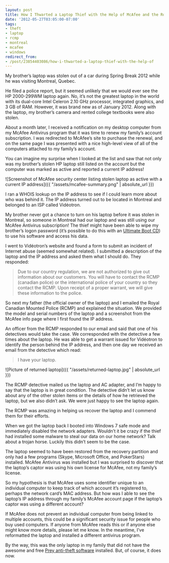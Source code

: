 ```yaml
---
layout: post
title: How I Thwarted a Laptop Thief with the Help of McAfee and the Royal Canadian Mounted Police
date: '2012-05-27T03:05:00-07:00'
tags:
- theft
- laptop
- rcmp
- montreal
- mcafee
- windows
redirect_from:
- /post/23854403086/how-i-thwarted-a-laptop-thief-with-the-help-of
---
```


My brother’s laptop was stolen out of a car during Spring Break 2012 while he was visiting Montreal, Quebec.

He filed a police report, but it seemed unlikely that we would ever see the HP 2000-299WM laptop again. No, it’s not the greatest laptop in the world with its dual-core Intel Celeron 2.10 GHz processor, integrated graphics, and 3 GB of RAM. However, it was brand new as of January 2012. Along with the laptop, my brother’s camera and rented college textbooks were also stolen.

About a month later, I received a notification on my desktop computer from my McAfee Antivirus program that it was time to renew my family’s account subscription. I was redirected to McAfee’s site to purchase the renewal, and on the same page I was presented with a nice high-level view of all of the computers attached to my family’s account.

You can imagine my surprise when I looked at the list and saw that not only was my brother’s stolen HP laptop still listed on the account but the computer was marked as active and reported a current IP address!

![Screenshot of McAfee security center listing stolen laptop as active with a current IP address]({{ "/assets/mcafee-summary.png" | absolute_url }})

I ran a WHOIS lookup on the IP address to see if I could learn more about who was behind it. The IP address turned out to be located in Montreal and belonged to an ISP called Vidéotron.

My brother never got a chance to turn on his laptop before it was stolen in Montreal, so someone in Montreal had our laptop and was still using our McAfee Antivirus subscription! The thief might have been able to wipe my brother’s logon password (it’s possible to do this with an [Ultimate Boot CD](http://www.ultimatebootcd.com)) to use his software and access his data.

I went to Vidéotron’s website and found a form to submit an incident of Internet abuse (seemed somewhat related). I submitted a description of the laptop and the IP address and asked them what I should do. They responded:

> Due to our country regulation, we are not authorized to give out information about our customers. You will have to contact the RCMP (canadian police) or the international police of your country so they contact the RCMP. Upon receipt of a proper warrant, we will give these information to the police.

So next my father (the official owner of the laptop) and I emailed the Royal Canadian Mounted Police (RCMP) and explained the situation. We provided the model and serial numbers of the laptop and a screenshot from the McAfee info page where I first found the IP address.

An officer from the RCMP responded to our email and said that one of his detectives would take the case. We corresponded with the detective a few times about the laptop. He was able to get a warrant issued for Vidéotron to identify the person behind the IP address, and then one day we received an email from the detective which read:

> I have your laptop.

![Picture of returned laptop]({{ "/assets/returned-laptop.jpg" | absolute_url }})

The RCMP detective mailed us the laptop and AC adapter, and I’m happy to say that the laptop is in great condition. The detective didn’t let us know about any of the other stolen items or the details of how he retrieved the laptop, but we also didn’t ask. We were just happy to see the laptop again.

The RCMP was amazing in helping us recover the laptop and I commend them for their efforts.

When we got the laptop back I booted into Windows 7 safe mode and immediately disabled the network adapters. Wouldn’t it be crazy if the thief had installed some malware to steal our data on our home network? Talk about a trojan horse. Luckily this didn’t seem to be the case.

The laptop seemed to have been restored from the recovery partition and only had a few programs (Skype, Microsoft Office, and PokerStars) installed. McAfee Antivirus was installed but I was surprised to discover that the laptop’s captor was using his own license for McAfee, not my family’s license.

So my hypothesis is that McAfee uses some identifier unique to an individual computer to keep track of which account it’s registered to, perhaps the network card’s MAC address. But how was I able to see the laptop’s IP address through my family’s McAfee account page if the laptop’s captor was using a different account?

If McAfee does not prevent an individual computer from being linked to multiple accounts, this could be a significant security issue for people who buy used computers. If anyone from McAfee reads this or if anyone else might know more details, please let me know. In the meantime, I’ve reformatted the laptop and installed a different antivirus program.

By the way, this was the only laptop in my family that did not have the awesome and free [Prey anti-theft software](https://preyproject.com/) installed. But, of course, it does now.
